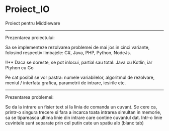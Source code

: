 # Proiect_IO
Proiect pentru Middleware

------------------------------------------------------------------------------------------
Prezentarea proiectului:

Sa se implementeze rezolvarea problemei de mai jos
in cinci variante, folosind respectiv limbajele:
C#, Java, PHP, Python, NodeJs.

!!** Daca se doreste, se pot inlocui, partial sau total: Java cu Kotlin, iar Ptyhon cu Go

Pe cat posibil se vor pastra: numele variabilelor,
algoritmul de rezolvare, meniul / interfata grafica,
parametrii de intrare, iesirile etc.

------------------------------------------------------------------------------------------
Prezentarea problemei:

Se da la intrare un fisier text si la linia de comanda un cuvant.
Se cere ca, printr-o singura trecere si fara a incarca toata
intrarea simultan in memorie, sa se tipareasca ultima linie din 
intrare care contine cuvantul dat. Intr-o linie cuvintele
sunt separate prin cel putin cate un spatiu alb (blanc tab)